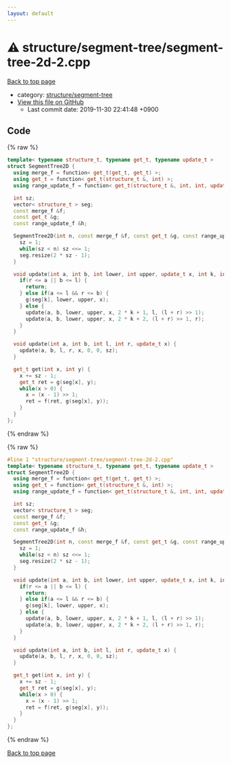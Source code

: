 ```yaml
---
layout: default
---
```


<!-- mathjax config similar to math.stackexchange -->
<script type="text/javascript" async
  src="https://cdnjs.cloudflare.com/ajax/libs/mathjax/2.7.5/MathJax.js?config=TeX-MML-AM_CHTML">
</script>
<script type="text/x-mathjax-config">
  MathJax.Hub.Config({
    TeX: { equationNumbers: { autoNumber: "AMS" }},
    tex2jax: {
      inlineMath: [ ['$','$'] ],
      processEscapes: true
    },
    "HTML-CSS": { matchFontHeight: false },
    displayAlign: "left",
    displayIndent: "2em"
  });
</script>

<script type="text/javascript" src="https://cdnjs.cloudflare.com/ajax/libs/jquery/3.4.1/jquery.min.js"></script>
<script src="https://cdn.jsdelivr.net/npm/jquery-balloon-js@1.1.2/jquery.balloon.min.js" integrity="sha256-ZEYs9VrgAeNuPvs15E39OsyOJaIkXEEt10fzxJ20+2I=" crossorigin="anonymous"></script>
<script type="text/javascript" src="../../../assets/js/copy-button.js"></script>
<link rel="stylesheet" href="../../../assets/css/copy-button.css" />


# :warning: structure/segment-tree/segment-tree-2d-2.cpp

<a href="../../../index.html">Back to top page</a>

* category: <a href="../../../index.html#bd066fce418dc5d58690e9bbe0a7a21f">structure/segment-tree</a>
* <a href="{{ site.github.repository_url }}/blob/master/structure/segment-tree/segment-tree-2d-2.cpp">View this file on GitHub</a>
    - Last commit date: 2019-11-30 22:41:48 +0900




## Code

<a id="unbundled"></a>
{% raw %}
```cpp
template< typename structure_t, typename get_t, typename update_t >
struct SegmentTree2D {
  using merge_f = function< get_t(get_t, get_t) >;
  using get_t = function< get_t(structure_t &, int) >;
  using range_update_f = function< get_t(structure_t &, int, int, update_t) >;

  int sz;
  vector< structure_t > seg;
  const merge_f &f;
  const get_t &g;
  const range_update_f &h;

  SegmentTree2D(int n, const merge_f &f, const get_t &g, const range_update_f &h) : f(f), g(g), h(h) {
    sz = 1;
    while(sz < n) sz <<= 1;
    seg.resize(2 * sz - 1);
  }

  void update(int a, int b, int lower, int upper, update_t x, int k, int l, int r) {
    if(r <= a || b <= l) {
      return;
    } else if(a <= l && r <= b) {
      g(seg[k], lower, upper, x);
    } else {
      update(a, b, lower, upper, x, 2 * k + 1, l, (l + r) >> 1);
      update(a, b, lower, upper, x, 2 * k + 2, (l + r) >> 1, r);
    }
  }

  void update(int a, int b, int l, int r, update_t x) {
    update(a, b, l, r, x, 0, 0, sz);
  }

  get_t get(int x, int y) {
    x += sz - 1;
    get_t ret = g(seg[x], y);
    while(x > 0) {
      x = (x - 1) >> 1;
      ret = f(ret, g(seg[x], y));
    }
  }
};

```
{% endraw %}

<a id="bundled"></a>
{% raw %}
```cpp
#line 1 "structure/segment-tree/segment-tree-2d-2.cpp"
template< typename structure_t, typename get_t, typename update_t >
struct SegmentTree2D {
  using merge_f = function< get_t(get_t, get_t) >;
  using get_t = function< get_t(structure_t &, int) >;
  using range_update_f = function< get_t(structure_t &, int, int, update_t) >;

  int sz;
  vector< structure_t > seg;
  const merge_f &f;
  const get_t &g;
  const range_update_f &h;

  SegmentTree2D(int n, const merge_f &f, const get_t &g, const range_update_f &h) : f(f), g(g), h(h) {
    sz = 1;
    while(sz < n) sz <<= 1;
    seg.resize(2 * sz - 1);
  }

  void update(int a, int b, int lower, int upper, update_t x, int k, int l, int r) {
    if(r <= a || b <= l) {
      return;
    } else if(a <= l && r <= b) {
      g(seg[k], lower, upper, x);
    } else {
      update(a, b, lower, upper, x, 2 * k + 1, l, (l + r) >> 1);
      update(a, b, lower, upper, x, 2 * k + 2, (l + r) >> 1, r);
    }
  }

  void update(int a, int b, int l, int r, update_t x) {
    update(a, b, l, r, x, 0, 0, sz);
  }

  get_t get(int x, int y) {
    x += sz - 1;
    get_t ret = g(seg[x], y);
    while(x > 0) {
      x = (x - 1) >> 1;
      ret = f(ret, g(seg[x], y));
    }
  }
};

```
{% endraw %}

<a href="../../../index.html">Back to top page</a>

